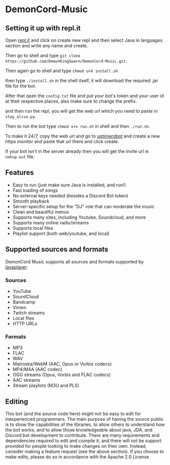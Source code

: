# DemonCord-Music

## Setting it up with repl.it

Open <a href="https://repl.it/~">repl.it</a> and click on create new repl and then select Java in languages section and write any name and create.

Then go to shell and type `git clone https://github.com/DemonKingSwarn/DemonCord-Music.git`.

Then again go to  shell and type `chmod u+X install.sh` 

then type `./install.sh` in the shell itself, it will download the required .jar file for the bot.

After that open the `config.txt` file and put your bot's token and your user id at their respective places, also make sure to change the prefix.

and then run the repl, you will get the web url which you need to paste in `stay_alive.py`.

Then to run the bot type `chmod u+x run.sh` in shell and then `./run.sh`.

To make it 24/7, copy the web url and go to  <a  href="https://uptimerobot.com">uptimerobot</a> and create a new https monitor and paste that url there and click create. 

If your bot isn't in the server already then you will get the invite url in `nohup.out` file.

## Features
  * Easy to run (just make sure Java is installed, and run!)
  * Fast loading of songs
  * No external keys needed (besides a Discord Bot token)
  * Smooth playback
  * Server-specific setup for the "DJ" role that can moderate the music
  * Clean and beautiful menus
  * Supports many sites, including Youtube, Soundcloud, and more
  * Supports many online radio/streams
  * Supports local files
  * Playlist support (both web/youtube, and local)

## Supported sources and formats
DemonCord Music supports all sources and formats supported by [lavaplayer](https://github.com/sedmelluq/lavaplayer#supported-formats):
### Sources
  * YouTube
  * SoundCloud
  * Bandcamp
  * Vimeo
  * Twitch streams
  * Local files
  * HTTP URLs
### Formats
  * MP3
  * FLAC
  * WAV
  * Matroska/WebM (AAC, Opus or Vorbis codecs)
  * MP4/M4A (AAC codec)
  * OGG streams (Opus, Vorbis and FLAC codecs)
  * AAC streams
  * Stream playlists (M3U and PLS)

## Editing
This bot (and the source code here) might not be easy to edit for inexperienced programmers. The main purpose of having the source public is to show the capabilities of the libraries, to allow others to understand how the bot works, and to allow those knowledgeable about java, JDA, and Discord bot development to contribute. There are many requirements and dependencies required to edit and compile it, and there will not be support provided for people looking to make changes on their own. Instead, consider making a feature request (see the above section). If you choose to make edits, please do so in accordance with the Apache 2.0 License.
 
